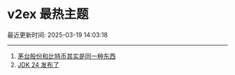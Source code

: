 # v2ex 最热主题

最近更新时间: 2025-03-19 14:03:18

--- 
1. [茅台股份和比特币其实是同一种东西](https://www.v2ex.com/t/1119487) 
2. [JDK 24 发布了](https://www.v2ex.com/t/1119493) 
